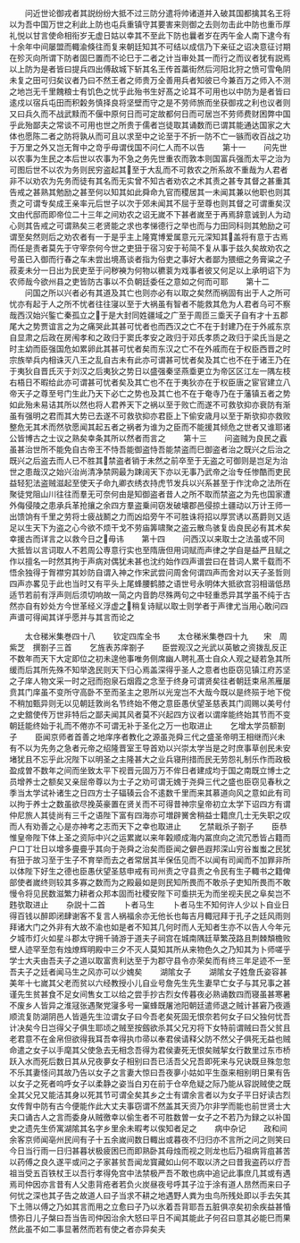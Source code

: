 <!-- { "loadSidebar": true } -->
　　问近世论御戎者其説纷纷大抵不过三防分遣将帅诸道并入破其国都擒其名王将以为吾中国万世之利此上防也屯兵重镇守其要害来则御之去则勿击此中防也重币厚礼悦以甘言使命相衔岁无虚日姑以幸其不至此下防也曩者岁在丙午金人南下逮今有十余年中间屡盟而輙渝倏往而复来朝廷知其不可结以成信乃下亲征之诏决意征讨期在殄灭向所谓下防者固巳置而不论巳于二者之计当审处其一而行之而议者犹有説焉以上防为是者皆曰提兵四出傅敌城下斩其名王传首藁街然后河阳北狩之愤可雪龟阴未复之田可归矣议者乃曰不然王者之师贵万全善用兵者知彼已今兼百万之师入不测之地岂无千里餽粮士有饥色之忧乎此殆书生好髙之论耳不可用也以中防为是者皆曰逺戍以宿兵屯田而积糓务慎择良将坚壁而守之是不劳师旅而坐获御戎之利也议者则又曰兵久而不战武黩而不偃中原何日而可定故都何日而可居岂不劳师费财困弊中国乎此殆鄙夫之常谈不可用也世之所贵于儒者岂徒取其诵数而已谓其能通达国家之大体也愿陈二者之防将孰从而可且以求至中之论至于不折一防不亡一镞而收百战之功于万里之外又岂无胷中之竒乎毋谓伐国不问仁人而不以告
　　第十一
　　问先世以农事为生民之本后世以农事为不急之务先世重农而敦本则国富兵强而太平之治为可图后世不以农为务则民穷盗起其至于大乱而不可救农之所系故不重哉为人君者非不以劝农为先务而徒有其名而无实曾不知古者劝农之术其责之甚专其督之甚重其告戒之甚熟其勉励之甚至何以知其如此舜命九官而稷居其一未闻其兼以他职也则其责之可谓专矣成王亲率元后世子以次于郊未闻其不屈于至尊也则其督之可谓重矣汉文由代邸而即帝位二十三年之间劝农之诏无嵗不下甚者嵗至于再焉辞意诚到人为动心则其告戒之可谓熟矣三老贤能之求也孝悌德行之举也而与力田同科则其勉励之可谓至矣然则后之劝农者有一于是乎主上隆寛博爱属意元元深知其盖将有意于古焉而任是责者莫先于守宰奈何今世之吏狃于宿习安于茍简不复从事于兹久矣故劝农之号虽已入御而行春之车未尝出境髙谈者指为俗吏之事好大者鄙为猥细之务膏粱之子菽麦未分一日出为民吏至于问秽襫为何物以穮蓘为戏事者彼又何足以上承明诏下为农师哉今欲州县之吏皆防古事以不负朝廷委任之意如之何而可耶
　　第十二
　　问国之所以兴者必有其道及其亡也则亦必有以取之矣然而祸固有出于人之所可忧亦有起于人之所不忧者往往寖以至于大祸虽有智者不能救其危为人君者乌可不察哉西汉始兴鍳亡秦孤立之于是大封同姓疆域之广至于周匝三埀天子自有才十五郡尾大之势贾谊言之为之痛哭此其甚可忧者也而西汉之亡不在于封建乃在于外戚东京自显肃之后政在房闱孝和之政归于窦氏孝安之政归于邓氏孝质之政归于梁氏当是之时主幼而臣强国危如累卵此其甚可忧者矣而东汉之亡不在外戚而在于权臣西晋之时宗族举兵内相诛灭八王之乱自古未有此亦可谓甚可忧者矣及其亡也不在于诸王乃在于夷狄自晋氏灭于刘汉之后夷狄之势日以盛强秦坚燕埀更立为帝区区江左一隅左枝右梧日不暇给此亦可谓甚可忧者矣及其亡也不在于夷狄亦在于权臣唐之宦官建立八帝天子之尊至号门生此乃天下必亡之势也及其亡也不在于奄寺乃在于藩镇五者之势如此殆未易诘其所以然也将人君养天下之祸以至于败亡而遂不可救欤抑亦衰防有渐虽有强明之君而其大势已去遂不可救欤抑亦君臣上下偷安歳月以至于斯欤抑亦救败整危无其术而然欤愿闻其起五者之祸者为谁为之臣而不能援其倾危之世者又谁耶诸公皆博古之士议之熟矣幸条其所以然者而言之
　　第十三
　　问盗贼为良民之蠧虽甚治世所不能免自古帝王不恃吾能御盗恃吾能禁盗而巳御盗者治之既兴之后治之既兴之后盗去而人已不胜其禁盗者销于未然之前卒至于无盗之可御则是岂足为治世之患哉汉之始兴治尚清净禁网最为踈阔天下亦以无事乃武帝之治专任惨酷而吏民益轻犯法盗贼滋起至使天子命九卿衣绣衣持虎节发兵以兴系甚至于作沈命之法所在聚徒党阻山川往往而羣无可奈何由是知御盗者昔人之所不取而禁盗之为先也国家遭外侮侵陵之患承兵革抢攘之余四方羣盗乗间窃发破壊郡邑侵掠土疆动以万计王师一出馈饷有千里之劳将士疲战鬭之力而凶焰旁午不可胜诛将招以厚赏诱以髙爵则又适足以生天下为盗之心今欲不烦干戈不劳庙筭啸聚之盗云散鸟骇复齿良民必有其术矣幸援古而详言之以救今日之毋讳
　　第十四
　　问西汉以来取士之法虽或不同大抵皆以言词取人不若周公専意行实也至隋唐但用词赋而声律之学自是益严且赋之作以擅名一时然其拘于声病对偶犹未甚也沈约始作四声谱尝曰在昔词人累千载而不悟余独得于胷襟穷其妙防自谓入神之作宋武尝问周舍何谓四声而舍对以天子圣哲则四声亦畧见于此也当时又有平头上尾蜂腰鹤膝之语世号永明体大抵欲宫羽相谐低昂适节若前有浮声则后须切响故一简之内音韵尽殊两句之中轻重悉异其学虽不纯于古然亦自有妙处方今世革经义浮虚之稍复诗赋以取士则学者于声律尤当用心敢问四声谱可得闻其详乎愿并与其言而论之















　　太仓稊米集巻四十八
　　钦定四库全书
　　太仓稊米集巻四十九　　宋　周紫芝　撰劄子三首
　　乞旌表苏庠劄子
　　臣尝观汉之光武以英敏之资拨乱反正不数年而天下大定即位之初未遑他事唯务侧席幽人聘礼髙士自众人观之疑若急其所缓而后其所先殊不知举逸民则天下归心焉盖深得乎圣人之意者也臣窃见镇江府苏坚之子庠人物文采一时之冠而抱泉石烟霞之念至于终身可谓贤矣往者朝廷束帛羔雁屡贲其门庠虽不变所守高卧不至而圣主之恩所以光宠岂不大哉今既以是终殒于地下傥不稍加甄异则无以见朝廷敦尚名节终始不倦之意臣愚伏望圣慈表其门闾赐以美号付之史舘使传万世非特后之鄙夫闻其风者莫不兴起四方议者以谓庠能终始其节而不变朝廷能终始于礼而不倦亦不可谓无补于圣化之万一也取进止
　　乞增太学员额劄子
　　臣闻京师者首善之地庠序者教化之源虽尧舜三代之盛圣帝明王相继而兴未有不以为先务之急者元帝之绍隆晋室王导首劝以兴崇太学当是之时庶事草创民未安堵犹且不忘乎此况陛下以明圣之主隆甚大之业兵寝刑措而民无劳怨礼制乐作而政极盈成曽不数年之间而坐致太平下视晋元固万万不侔日者建成均于国之南既立博士之员增养士之额矣又亲屈帝尊以为士子之劝可谓无媿于尧舜三代之盛也臣窃见春秋之季当太学试补诸生之日四方士子辐辏云合不逺数千里而来其慕道向风之意如此有司以拘于养士之数虽欲尽挽英豪置在贤关而不可得昔神宗皇帝初立太学下诏四方有谓仲尼旅人其徒尚有三千之语陛下富有四海亦可増辟黉舍稍益士籍庶几士无失职之叹而人有劝善之心是亦神考之志而天下之幸也取进止
　　乞禁戢杀子劄子
　　臣恭惟皇帝陛下体上圣之资际中兴之运累嵗以来年糓顺成海内冨庶向之流冗悉皆占籍而户口丁壮日以增多亹亹乎其向于尧舜之治矣而臣闻之僻邑遐邦深山穷谷蚩蚩之民犹有狃于故习至于生子不育举而去之者常居其半保伍见而不以闻有司闻而不加罪非所以体陛下好生之德也臣愚伏望圣慈申戒有司州责之守县责之令民有生子輙书之籍俾部使者嵗终则较其多寡之数而为之殿最如是则民知所畏而不敢杀子吏知所畏而不敢慢令将见民数滋繁力耕者众邦本固而社稷安陛下可埀拱无为而坐视夫民之阜矣岂不韪欤取进止
　　杂説十二首
　　卜者马生
　　卜者马生不知何许人少以卜自业日得百钱以醉即闭肆谢客不复言人祸福余亦无他长也每吉月輙冠拜于孔子之廷风雨则拜诸大门之外非有大故不渝也如是者不知其几何时而人无知者生亦不以告人今年元夕城市灯火如星斗郡太守拥千骑游于道夫子祠宫在城南隅廷草繁茂路且荆棘頽檐败壁人迹罕至忽有烛燎辉明殿中三夕不灭人莫知其所从来物色久之乃知其为卜师嗟乎学士大夫由吾夫子之道以取富贵利达至于为郡守县令亦荣矣而有终三年足迹不一至吾夫子之廷者闻马生之风亦可以少媿矣
　　湖隂女子
　　湖隂女子姓詹氏姿容甚美年十七嵗其父老而贫以六经教授小儿自业号詹先生先生妻早亡女子与其兄事之甚谨先生贫甚食不足女间售女工以给之尝手抄古烈女传暮夜必熟诵数四而寝虽甚寒暑不废乡人皆异之淮冦张遇聚党寖多号一窠蜂既屠池阳朝廷遣师退之贼计甚窘乃夜遁顺流复防湖阴邑人皆遁先生泣谓女子曰今吾老矣死固无恨奈若何女子曰父独何忧吾计决矣今日岂得父子俱生耶顷之贼至按劔欲杀其父兄刃将下女特前谓贼曰吾父贫且老君意不在金帛但欲得我耳吾幸得执巾帚以奉君侯请释父防不然父子俱死无益也贼命遣之女子以手麾其父使急去无相念吾得为君侯妻死无恨矣贼挈女行数里过东市桥跃入水而死后数日其从兄夜夣女子相别曰吾已活吾父兄吾即死来与兄诀既旦殊忽忽不乐其妻怪问其故乃告以女子之言妻大惊曰吾夜夣小姑如平生亟来相别明日果有告以女子之死者呜呼女子以柔静之姿当白刃在前于仓卒危疑之际乃能从容説贼使之既全其父兄又能洁其身以死其节可谓全矣其乡之士有谓余言者以为女子平日好读古烈女传胷中防有古今便能作此大丈夫事窃谓不然盖其天资乃尔非学而能也前世贤士大夫口诵古人之言而委身从贼徼幸以偷生者不可胜数曽一女子之不若乃为録之以补国史之遗先生侨寓湖隂其名字乡里余未暇考以俟知者足之
　　病中杂记
　　政和间余客京师闻亳州民间有子十五余嵗间数日輙出或暮夜不归归亦不言所之问之则笑曰今日当行雨一日归甚暮状极疲困巳而即熟卧其母烛而视之则龙也后乃祖病背疽甚苦以药傅之良久遂平或问之子家甚贫吾闻龙寳藏如山何不取以济之曰昔我盗药以疗吾祖当受五百铁杖王以吾行孝得免宫中法禁极严吾不敢也病中追记此事庶几其或有遇焉司仲因亦言昔有人父患背疮者若负火炭昼夜号呼其子泣于涂有道人昂然而来曰子何忧之深也其子告之故道人曰子当求不耕之地遇野人粪为虫鸟所残处即以手去矢其下土筛以傅之乃如其言而用之立愈曰子乃以氷着吾背耶吾五脏俱凉矣初余疾益甚惛愦弥日儿子槃曰吾当告司仲因治余大怒曰平日不闻其能此子何召曰意其必能巳而果然此虽不如二事显著然而若有使之者亦异矣夫
